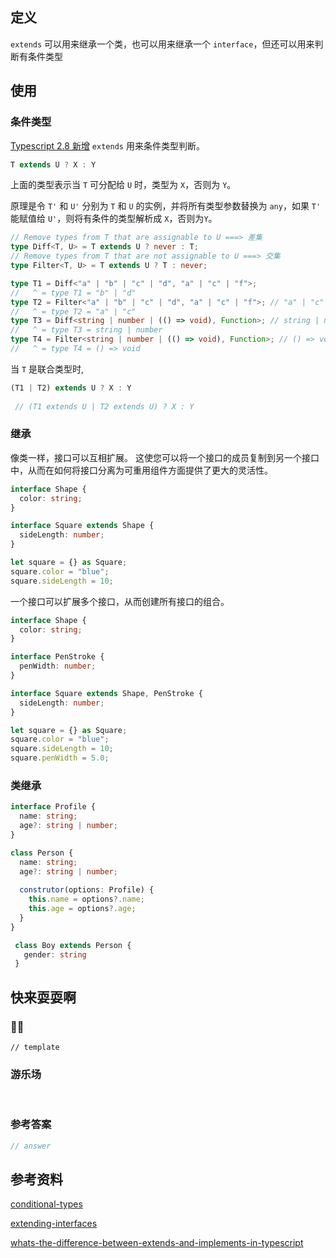 ## 定义

`extends` 可以用来继承一个类，也可以用来继承一个 `interface`，但还可以用来判断有条件类型

## 使用

### 条件类型

[Typescript 2.8 新增](https://devblogs.microsoft.com/typescript/announcing-typescript-2-8-2/#conditional-types) `extends` 用来条件类型判断。

```ts
T extends U ? X : Y
```

上面的类型表示当 `T` 可分配给 `U` 时，类型为 `X`，否则为 `Y`。

原理是令 `T'` 和 `U'` 分别为 `T` 和 `U` 的实例，并将所有类型参数替换为 `any`，如果 `T'` 能赋值给 `U'`，则将有条件的类型解析成 `X`，否则为`Y`。

```ts
// Remove types from T that are assignable to U ===> 差集
type Diff<T, U> = T extends U ? never : T;
// Remove types from T that are not assignable to U ===> 交集
type Filter<T, U> = T extends U ? T : never;

type T1 = Diff<"a" | "b" | "c" | "d", "a" | "c" | "f">;
//   ^ = type T1 = "b" | "d"
type T2 = Filter<"a" | "b" | "c" | "d", "a" | "c" | "f">; // "a" | "c"
//   ^ = type T2 = "a" | "c"
type T3 = Diff<string | number | (() => void), Function>; // string | number
//   ^ = type T3 = string | number
type T4 = Filter<string | number | (() => void), Function>; // () => void
//   ^ = type T4 = () => void
```

当 `T` 是联合类型时,

```ts
(T1 | T2) extends U ? X : Y
 
 // (T1 extends U | T2 extends U) ? X : Y
```

### 继承

像类一样，接口可以互相扩展。 这使您可以将一个接口的成员复制到另一个接口中，从而在如何将接口分离为可重用组件方面提供了更大的灵活性。

```ts
interface Shape {
  color: string;
}

interface Square extends Shape {
  sideLength: number;
}

let square = {} as Square;
square.color = "blue";
square.sideLength = 10;
```

一个接口可以扩展多个接口，从而创建所有接口的组合。

```ts
interface Shape {
  color: string;
}

interface PenStroke {
  penWidth: number;
}

interface Square extends Shape, PenStroke {
  sideLength: number;
}

let square = {} as Square;
square.color = "blue";
square.sideLength = 10;
square.penWidth = 5.0;
```

### 类继承

```ts
interface Profile {
  name: string;
  age?: string | number;
}

class Person {
  name: string;
  age?: string | number;
  
  construtor(options: Profile) {
    this.name = options?.name;
    this.age = options?.age;
  }
}

 class Boy extends Person {
   gender: string
 }
```

## 快来耍耍啊

### 🌰🌰

<!-- 题目 -->

```
// template
```

### 游乐场

<br />

<Editor
  value='// enjoy yourself'
/>

### 参考答案

```ts
// answer
```

## 参考资料

[conditional-types](https://www.typescriptlang.org/docs/handbook/advanced-types.html#conditional-types)

[extending-interfaces](https://www.typescriptlang.org/docs/handbook/interfaces.html#extending-interfaces)

[whats-the-difference-between-extends-and-implements-in-typescript](https://stackoverflow.com/questions/38834625/whats-the-difference-between-extends-and-implements-in-typescript)